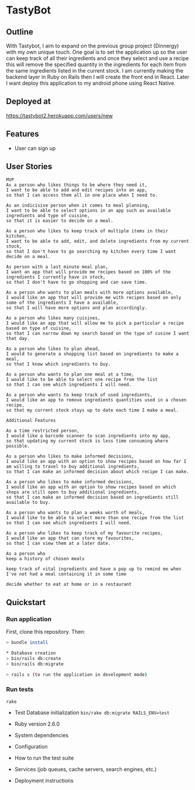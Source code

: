 # TastyBot

## Outline
With Tastybot, I aim to expand on the previous group project (Dinnergy) with my own unique touch. One goal is to set the application up so the user can keep track of all their ingredients and once they select and use a recipe this will remove the specified quantity in the ingredients for each item from the same ingredients listed in the current stock. I am currently making the backend layer in Ruby on Rails then I will create the front end in React. Later I want deploy this application to my android phone using React Native.

## Deployed at
https://tastybot2.herokuapp.com/users/new

## Features
- User can sign up

## User Stories

```
MVP
As a person who likes things to be where they need it,
I want to be able to add and edit recipes into an app, 
so that I can access them all in one place when I need to.

As an indicisive person when it comes to meal planning, 
I want to be able to select options in an app such as available ingredients and type of cuisine, 
so that it is easier to decide on a meal.

As a person who likes to keep track of multiple items in their kitchen,
I want to be able to add, edit, and delete ingredients from my current stock,
so that I don't have to go searching my kitchen every time I want decide on a meal.

As person with a last minute meal plan,
I want an app that will provide me recipes based on 100% of the ingredients I currently have in stock,
so that I don't have to go shopping and can save time.

As a person who wants to plan meals with more options available,
I would like an app that will provide me with recipes based on only some of the ingredients I have a available,
so that I will have more options and plan accordingly.

As a person who likes many cuisines,
I would like an app that will allow me to pick a particular a recipe based on type of cuisine,
so that I can narrow down my search based on the type of cusine I want that day.

As a person who likes to plan ahead,
I would to generate a shopping list based on ingredients to make a meal,
so that I know which ingredients to buy.

As a person who wants to plan one meal at a time,
I would like to be able to select one recipe from the list
so that I can see which ingredients I will need.

As a person who wants to keep track of used ingredients,
I would like an app to remove ingredients quantities used in a chosen recipe,
so that my current stock stays up to date each time I make a meal.
```

```
Additional Features

As a time restricted person,
I would like a barcode scanner to scan ingredients into my app,
so that updating my current stock is less time consuming where possible.

As a person who likes to make informed decisions,
I would like an app with an option to show recipes based on how far I am willing to travel to buy additional ingredients,
so that I can make an informed decision about which recipe I can make.

As a person who likes to make informed decisions,
I would like an app with an option to show recipes based on which shops are still open to buy additional ingredients,
so that I can make an informed decision based on ingredients still available to buy.

As a person who wants to plan a weeks worth of meals,
I would like to be able to select more than one recipe from the list
so that I can see which ingredients I will need.

As a person who likes to keep track of my favourite recipes,
I would like an app that can store my favourites,
so that I can view them at a later date. 

As a person who 
keep a history of chosen meals

keep track of vital ingredients and have a pop up to remind me when I've not had a meal containing it in some time

decide whether to eat at home or in a restaurant

```

## Quickstart
### Run application
First, clone this repository. Then:

```bash
> bundle install

* Database creation
> bin/rails db:create
> bin/rails db:migrate

> rails s (to run the application in development mode)
```

### Run tests
`rake`

* Test Database initialization
`bin/rake db:migrate RAILS_ENV=test`

* Ruby version
2.6.0

* System dependencies

* Configuration

* How to run the test suite

* Services (job queues, cache servers, search engines, etc.)

* Deployment instructions
